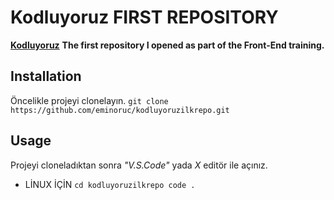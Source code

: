 # Kodluyoruz FIRST REPOSITORY
**[Kodluyoruz](https://kodluyoruz.org)** 
**The first repository I opened as part of the Front-End training.**
## Installation
Öncelikle projeyi clonelayın.
`git clone https://github.com/eminoruc/kodluyoruzilkrepo.git`
## Usage
Projeyi cloneladıktan sonra *"V.S.Code"* yada  *X* editör ile açınız.
- LİNUX İÇİN
	`cd kodluyoruzilkrepo code .`

